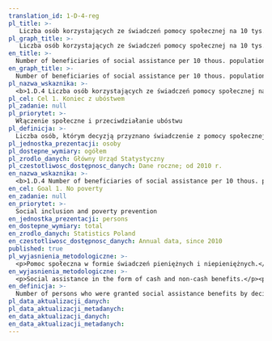 ```yaml
---
translation_id: 1-D-4-reg
pl_title: >-
   Liczba osób korzystających ze świadczeń pomocy społecznej na 10 tys. ludności
pl_graph_title: >-
   Liczba osób korzystających ze świadczeń pomocy społecznej na 10 tys. ludności
en_title: >-
  Number of beneficiaries of social assistance per 10 thous. population
en_graph_title: >-
  Number of beneficiaries of social assistance per 10 thous. population
pl_nazwa_wskaznika: >-
  <b>1.D.4 Liczba osób korzystających ze świadczeń pomocy społecznej na 10 tys. ludności</b>
pl_cel: Cel 1. Koniec z ubóstwem
pl_zadanie: null
pl_priorytet: >-
  Włączenie społeczne i przeciwdziałanie ubóstwu
pl_definicja: >-
  Liczba osób, którym decyzją przyznano świadczenie z pomocy społecznej w przeliczeniu na 10 tys. ludności.
pl_jednostka_prezentacji: osoby
pl_dostepne_wymiary: ogółem
pl_zrodlo_danych: Główny Urząd Statystyczny
pl_czestotliwosc_dostępnosc_danych: Dane roczne; od 2010 r.
en_nazwa_wskaznika: >-
  <b>1.D.4 Number of beneficiaries of social assistance per 10 thous. population</b>
en_cel: Goal 1. No poverty
en_zadanie: null
en_priorytet: >-
  Social inclusion and poverty prevention
en_jednostka_prezentacji: persons
en_dostepne_wymiary: total
en_zrodlo_danych: Statistics Poland
en_czestotliwosc_dostępnosc_danych: Annual data, since 2010
published: true
pl_wyjasnienia_metodologiczne: >-
  <p>Pomoc społeczna w formie świadczeń pieniężnych i niepieniężnych.</p><p>1) Świadczenia pieniężne:<br />- zasiłek stały,<br />- zasiłek okresowy,<br />- zasiłek celowy,<br />- specjalny zasiłek celowy,<br />- zasiłek i pożyczka na ekonomiczne usamodzielnienie,<br />- pomoc na usamodzielnienie oraz na kontynuowanie nauki,<br />- świadczenie pieniężne na utrzymanie i pokrycie wydatków związanych z nauką języka polskiego dla uchodźców,</p><p>2) Świadczenia niepieniężne:<br />- praca socjalna,<br />- bilet kredytowany,<br />- składki na ubezpieczenie zdrowotne,<br />- składki na ubezpieczenia społeczne,<br />- pomoc rzeczowa, w tym na ekonomiczne usamodzielnienie,<br />- sprawienie pogrzebu,<br />- poradnictwo specjalistyczne,<br />- interwencja kryzysowa,<br />- schronienie,<br />- posiłek,<br />- niezbędne ubranie,<br />- usługi opiekuńcze w miejscu zamieszkania, w ośrodkach wsparcia oraz w rodzinnych domach pomocy,<br />- specjalistyczne usługi opiekuńcze w miejscu zamieszkania oraz w ośrodkach wsparcia,<br />- mieszkanie chronione,<br />- pobyt i usługi w domu pomocy społecznej,<br />- pomoc w uzyskaniu odpowiednich warunków mieszkaniowych, w tym w mieszkaniu chronionym,<br />- pomoc w uzyskaniu zatrudnienia, pomoc na zagospodarowanie - w formie rzeczowej dla osób usamodzielnianych.</p>
en_wyjasnienia_metodologiczne: >-
  <p>Social assistance in the form of cash and non-cash benefits.</p><p>1) Cash benefits:<br />- permanent allowance,<br />- periodic allowance,<br />- specific allowance,<br />- special specific allowance,<br />- allowance and loan for economic independence,<br />- assistance for independence and continuing education,<br />- cash benefit for maintenance and covering expenses related to learning Polish for refugees,</p><p>2) Non-cash benefits:<br />- social work,<br />- credited ticket,<br />- health insurance contributions,<br />- social insurance contributions,<br />- material assistance, including for economic independence,<br />- arranging a funeral,<br />- specialist counselling,<br />- crisis intervention,<br />- shelter,<br />- meal,<br />- necessary clothing,<br />- care services at the place of residence, in support centres and in family care homes,<br />- specialist care services at the place of residence and in support centres,<br />- sheltered housing,<br />- stay and services in a social welfare home,<br />- assistance in obtaining appropriate housing conditions, including in an apartment sheltered,<br />- assistance in obtaining employment, assistance in settling in - in kind for persons becoming independent.</p>
en_definicja: >-
  Number of persons who were granted social assistance benefits by decision per 10 thousand people.
pl_data_aktualizacji_danych:
pl_data_aktualizacji_metadanych:
en_data_aktualizacji_danych:
en_data_aktualizacji_metadanych:
---
```


